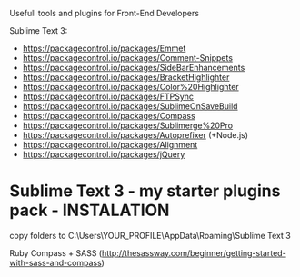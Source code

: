 Usefull tools and plugins for Front-End Developers

Sublime Text 3:
+ https://packagecontrol.io/packages/Emmet
+ https://packagecontrol.io/packages/Comment-Snippets
+ https://packagecontrol.io/packages/SideBarEnhancements
+ https://packagecontrol.io/packages/BracketHighlighter
+ https://packagecontrol.io/packages/Color%20Highlighter
+ https://packagecontrol.io/packages/FTPSync
+ https://packagecontrol.io/packages/SublimeOnSaveBuild
+ https://packagecontrol.io/packages/Compass
+ https://packagecontrol.io/packages/Sublimerge%20Pro
+ https://packagecontrol.io/packages/Autoprefixer (+Node.js)
+ https://packagecontrol.io/packages/Alignment
+ https://packagecontrol.io/packages/jQuery

# Sublime Text 3 - my starter plugins pack - INSTALATION #
copy folders to C:\Users\YOUR_PROFILE\AppData\Roaming\Sublime Text 3 

Ruby
Compass + SASS (http://thesassway.com/beginner/getting-started-with-sass-and-compass)
